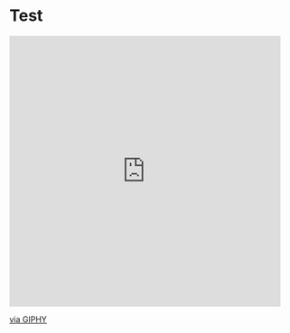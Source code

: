# Test

<iframe src="https://giphy.com/embed/XZyZJCtQHo7dPGWjG2" width="480" height="480" frameBorder="0" class="giphy-embed" allowFullScreen></iframe><p><a href="https://giphy.com/gifs/netflix-duncan-trussell-midnight-gospel-the-XZyZJCtQHo7dPGWjG2">via GIPHY</a></p>

